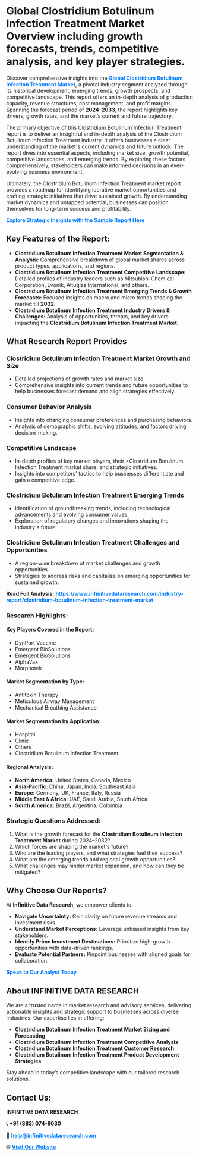 <h1>Global Clostridium Botulinum Infection Treatment Market Overview including growth forecasts, trends, competitive analysis, and key player strategies.</h1>
<p>
Discover comprehensive insights into the 
<a href="https://www.infinitivedataresearch.com/industry-report/clostridium-botulinum-infection-treatment-market" rel="dofollow" style="color: #007BFF; text-decoration: none;"><strong>Global Clostridium Botulinum Infection Treatment Market</strong></a>, a pivotal industry segment analyzed through its historical development, emerging trends, growth prospects, and competitive landscape. This report offers an in-depth analysis of production capacity, revenue structures, cost management, and profit margins. Spanning the forecast period of <strong>2024–2033</strong>, the report highlights key drivers, growth rates, and the market’s current and future trajectory.
</p>
<p>
The primary objective of this Clostridium Botulinum Infection Treatment report is to deliver an insightful and in-depth analysis of the Clostridium Botulinum Infection Treatment industry. It offers businesses a clear understanding of the market's current dynamics and future outlook. The report dives into essential aspects, including market size, growth potential, competitive landscapes, and emerging trends. By exploring these factors comprehensively, stakeholders can make informed decisions in an ever-evolving business environment.
</p>
<p>
Ultimately, the Clostridium Botulinum Infection Treatment market report provides a roadmap for identifying lucrative market opportunities and crafting strategic initiatives that drive sustained growth. By understanding market dynamics and untapped potential, businesses can position themselves for long-term success and profitability.
</p>
<p>
<a href="https://www.infinitivedataresearch.com/request-sample/reportId=104476" style="color: #007BFF; text-decoration: none;"><strong>Explore Strategic Insights with the Sample Report Here</strong></a>
</p>

<h2>Key Features of the Report:</h2>
<ul>
<li><strong>Clostridium Botulinum Infection Treatment Market Segmentation & Analysis:</strong> Comprehensive breakdown of global market shares across product types, applications, and regions.</li>
<li><strong>Clostridium Botulinum Infection Treatment Competitive Landscape:</strong> Detailed profiles of industry leaders such as Mitsubishi Chemical Corporation, Evonik, Altuglas International, and others.</li>
<li><strong>Clostridium Botulinum Infection Treatment Emerging Trends & Growth Forecasts:</strong> Focused insights on macro and micro trends shaping the market till <strong>2032</strong>.</li>
<li><strong>Clostridium Botulinum Infection Treatment Industry Drivers & Challenges:</strong> Analysis of opportunities, threats, and key drivers impacting the <strong>Clostridium Botulinum Infection Treatment Market</strong>.</li>
</ul>

<h2>What Research Report Provides</h2>
<h3>Clostridium Botulinum Infection Treatment Market Growth and Size</h3>
<ul>
<li>Detailed projections of growth rates and market size.</li>
<li>Comprehensive insights into current trends and future opportunities to help businesses forecast demand and align strategies effectively.</li>
</ul>

<h3>Consumer Behavior Analysis</h3>
<ul>
<li>Insights into changing consumer preferences and purchasing behaviors.</li>
<li>Analysis of demographic shifts, evolving attitudes, and factors driving decision-making.</li>
</ul>

<h3>Competitive Landscape</h3>
<ul>
<li>In-depth profiles of key market players, their >Clostridium Botulinum Infection Treatment market share, and strategic initiatives.</li>
<li>Insights into competitors' tactics to help businesses differentiate and gain a competitive edge.</li>
</ul>

<h3>Clostridium Botulinum Infection Treatment Emerging Trends</h3>
<ul>
<li>Identification of groundbreaking trends, including technological advancements and evolving consumer values.</li>
<li>Exploration of regulatory changes and innovations shaping the industry's future.</li>
</ul>

<h3>Clostridium Botulinum Infection Treatment Challenges and Opportunities</h3>
<ul>
<li>A region-wise breakdown of market challenges and growth opportunities.</li>
<li>Strategies to address risks and capitalize on emerging opportunities for sustained growth.</li>
</ul>
<p><strong>Read Full Analysis:</strong> <a href="https://www.infinitivedataresearch.com/industry-report/clostridium-botulinum-infection-treatment-market" rel="dofollow" style="color: #007BFF; text-decoration: none;"><strong>https://www.infinitivedataresearch.com/industry-report/clostridium-botulinum-infection-treatment-market</strong></a></p>
<h3>Research Highlights:</h3>
<h4>Key Players Covered in the Report:</h4>
<ul><li>DynPort Vaccine</li><li>Emergent BioSolutions</li><li>Emergent BioSolutions</li><li>AlphaVax</li><li>Morphotek</li></ul>
<h4>Market Segmentation by Type:</h4>
<ul><li>Antitoxin Therapy</li><li>Meticulous Airway Management</li><li>Mechanical Breathing Assistance</li></ul>
<h4>Market Segmentation by Application:</h4>
<ul><li>Hospital</li><li>Clinic</li><li>Others</li><li>Clostridium Botulinum Infection Treatment</li></ul>

<h4>Regional Analysis:</h4>
<ul>
<li><strong>North America:</strong> United States, Canada, Mexico</li>
<li><strong>Asia-Pacific:</strong> China, Japan, India, Southeast Asia</li>
<li><strong>Europe:</strong> Germany, UK, France, Italy, Russia</li>
<li><strong>Middle East & Africa:</strong> UAE, Saudi Arabia, South Africa</li>
<li><strong>South America:</strong> Brazil, Argentina, Colombia</li>
</ul>

<h3>Strategic Questions Addressed:</h3>
<ol>
<li>What is the growth forecast for the <strong>Clostridium Botulinum Infection Treatment Market</strong> during 2024–2032?</li>
<li>Which forces are shaping the market's future?</li>
<li>Who are the leading players, and what strategies fuel their success?</li>
<li>What are the emerging trends and regional growth opportunities?</li>
<li>What challenges may hinder market expansion, and how can they be mitigated?</li>
</ol>

<h2>Why Choose Our Reports?</h2>
<p>At <strong>Infinitive Data Research</strong>, we empower clients to:</p>
<ul>
<li><strong>Navigate Uncertainty:</strong> Gain clarity on future revenue streams and investment risks.</li>
<li><strong>Understand Market Perceptions:</strong> Leverage unbiased insights from key stakeholders.</li>
<li><strong>Identify Prime Investment Destinations:</strong> Prioritize high-growth opportunities with data-driven rankings.</li>
<li><strong>Evaluate Potential Partners:</strong> Pinpoint businesses with aligned goals for collaboration.</li>
</ul>
<p><a href="https://www.infinitivedataresearch.com/industry-report/clostridium-botulinum-infection-treatment-market" rel="dofollow" style="color: #007BFF; text-decoration: none;"><strong>Speak to Our Analyst Today</strong></a></p>

<h2>About INFINITIVE DATA RESEARCH</h2>
<p>We are a trusted name in market research and advisory services, delivering actionable insights and strategic support to businesses across diverse industries. Our expertise lies in offering:</p>
<ul>
<li><strong>Clostridium Botulinum Infection Treatment Market Sizing and Forecasting</strong></li>
<li><strong>Clostridium Botulinum Infection Treatment Competitive Analysis</strong></li>
<li><strong>Clostridium Botulinum Infection Treatment Customer Research</strong></li>
<li><strong>Clostridium Botulinum Infection Treatment Product Development Strategies</strong></li>
</ul>
<p>Stay ahead in today’s competitive landscape with our tailored research solutions.</p>

<h2>Contact Us:</h2>
<p><strong>INFINITIVE DATA RESEARCH</strong></p>
<p>📞 <strong>+91 (883) 074-8030</strong></p>
<p>📧 <strong><a href="mailto:help@infinitivedataresearch.com" style="color: #007BFF;">help@infinitivedataresearch.com</a></strong></p>
<p>🌐 <strong><a href="https://www.infinitivedataresearch.com" rel="dofollow" style="color: #007BFF;">Visit Our Website</a></strong></p>